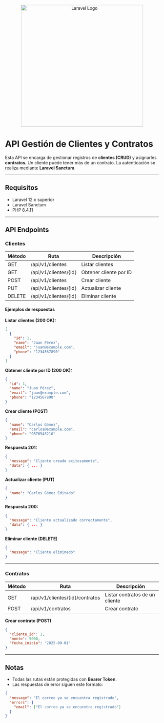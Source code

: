 <p align="center">
  <a href="https://laravel.com" target="_blank">
    <img src="https://raw.githubusercontent.com/laravel/art/master/logo-lockup/5%20SVG/2%20CMYK/1%20Full%20Color/laravel-logolockup-cmyk-red.svg" width="400" alt="Laravel Logo">
  </a>
</p>

# API Gestión de Clientes y Contratos

Esta API se encarga de gestionar registros de **clientes (CRUD)** y asignarles **contratos**.
Un cliente puede tener más de un contrato. La autenticación se realiza mediante **Laravel Sanctum**.

---

## Requisitos

* Laravel 12 o superior
* Laravel Sanctum
* PHP 8.4.11

---

## API Endpoints

### Clientes

| Método | Ruta                  | Descripción            |
| ------ | --------------------- | ---------------------- |
| GET    | /api/v1/clientes      | Listar clientes        |
| GET    | /api/v1/clientes/{id} | Obtener cliente por ID |
| POST   | /api/v1/clientes      | Crear cliente          |
| PUT    | /api/v1/clientes/{id} | Actualizar cliente     |
| DELETE | /api/v1/clientes/{id} | Eliminar cliente       |

#### Ejemplos de respuestas

**Listar clientes (200 OK):**

```json
[
  {
    "id": 1,
    "name": "Juan Pérez",
    "email": "juan@example.com",
    "phone": "1234567890"
  }
]
```

**Obtener cliente por ID (200 OK):**

```json
{
  "id": 1,
  "name": "Juan Pérez",
  "email": "juan@example.com",
  "phone": "1234567890"
}
```

**Crear cliente (POST)**

```json
{
  "name": "Carlos Gómez",
  "email": "carlos@example.com",
  "phone": "9876543210"
}
```

**Respuesta 201:**

```json
{
  "message": "Cliente creado exitosamente",
  "data": { ... }
}
```

**Actualizar cliente (PUT)**

```json
{
  "name": "Carlos Gómez Editado"
}
```

**Respuesta 200:**

```json
{
  "message": "Cliente actualizado correctamente",
  "data": { ... }
}
```

**Eliminar cliente (DELETE)**

```json
{
  "message": "Cliente eliminado"
}
```

---

### Contratos

| Método | Ruta                            | Descripción                    |
| ------ | ------------------------------- | ------------------------------ |
| GET    | /api/v1/clientes/{id}/contratos | Listar contratos de un cliente |
| POST   | /api/v1/contratos               | Crear contrato                 |

**Crear contrato (POST)**

```json
{
  "cliente_id": 1,
  "monto": 5000,
  "fecha_inicio": "2025-09-01"
}
```

---

## Notas

* Todas las rutas están protegidas con **Bearer Token**.
* Las respuestas de error siguen este formato:

```json
{
  "message": "El correo ya se encuentra registrado",
  "errors": {
    "email": ["El correo ya se encuentra registrado"]
  }
}
```
